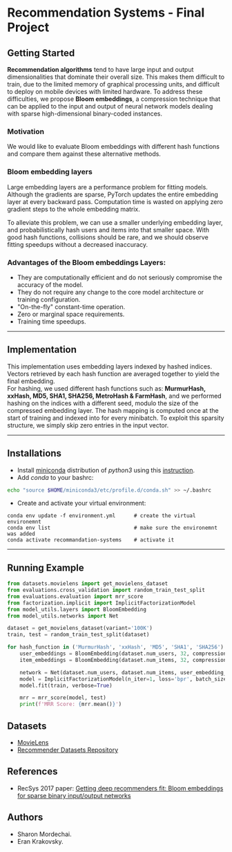# Recommendation Systems -  Final Project 

## Getting Started
**Recommendation algorithms** tend to have large input and output dimensionalities that dominate their overall size.
This makes them difficult to train, due to the limited memory of graphical processing units, and difficult to deploy on mobile devices with limited hardware.
To address these difficulties, we propose **Bloom embeddings**, a compression technique that can be applied to the input and output of neural network models dealing with sparse high-dimensional binary-coded instances.
 
### Motivation
We would like to evaluate Bloom embeddings with different hash functions and compare them against these alternative methods.

### Bloom embedding layers
Large embedding layers are a performance problem for fitting models. Although the gradients are sparse, PyTorch updates the entire embedding layer at every backward pass. Computation time is wasted on applying zero gradient steps to the whole embedding matrix.

To alleviate this problem, we can use a smaller underlying embedding layer, and probabilistically hash users and items into that smaller space. With good hash functions, collisions should be rare, and we should observe fitting speedups without a decreased inaccuracy.

### Advantages of the Bloom embeddings Layers:
* They are computationally efficient and do not seriously compromise the accuracy of the model.
* They do not require any change to the core model architecture or training configuration.
* "On-the-fly" constant-time operation.
* Zero or marginal space requirements.
* Training time speedups.

---
## Implementation
This implementation uses embedding layers indexed by hashed indices. Vectors retrieved by each hash function are averaged together to yield the final embedding. \
For hashing, we used different hash functions such as: **MurmurHash, xxHash, MD5, SHA1, SHA256, MetroHash & FarmHash**, and we performed hashing on the indices with a different seed, modulo the size of the compressed embedding layer. The hash mapping is computed once at the start of training and indexed into for every minibatch.
To exploit this sparsity structure, we simply skip zero entries in the input vector.

---
## Installations
* Install [miniconda](https://conda.io/miniconda.html) distribution of _python3_ using this [instruction](https://docs.conda.io/projects/conda/en/latest/user-guide/install/index.html).
* Add _conda_ to your bashrc:

```bash
echo "source $HOME/miniconda3/etc/profile.d/conda.sh" >> ~/.bashrc
```
* Create and activate your virtual environment:
```
conda env update -f environment.yml      # create the virtual environemnt
conda env list                           # make sure the environemnt was added
conda activate recommandation-systems    # activate it
```
---
## Running Example
```python
from datasets.movielens import get_movielens_dataset
from evaluations.cross_validation import random_train_test_split
from evaluations.evaluation import mrr_score
from factorization.implicit import ImplicitFactorizationModel
from model_utils.layers import BloomEmbedding
from model_utils.networks import Net

dataset = get_movielens_dataset(variant='100K')
train, test = random_train_test_split(dataset)

for hash_function in ('MurmurHash', 'xxHash', 'MD5', 'SHA1', 'SHA256'):
    user_embeddings = BloomEmbedding(dataset.num_users, 32, compression_ratio=0.4, num_hash_functions=2, hash_function=hash_function)
    item_embeddings = BloomEmbedding(dataset.num_items, 32, compression_ratio=0.4, num_hash_functions=2, hash_function=hash_function)

    network = Net(dataset.num_users, dataset.num_items, user_embedding_layer=user_embeddings, item_embedding_layer=item_embeddings)
    model = ImplicitFactorizationModel(n_iter=1, loss='bpr', batch_size=1024, learning_rate=1e-2, l2=1e-6, representation=network, use_cuda=False)
    model.fit(train, verbose=True)

    mrr = mrr_score(model, test)
    print(f'MRR Score: {mrr.mean()}')
```

## Datasets
* [MovieLens](https://paperswithcode.com/dataset/movielens)
* [Recommender Datasets Repository](https://github.com/sharon12312/recommender-datasets)

## References
* RecSys 2017 paper: [Getting deep recommenders fit: Bloom embeddings for sparse binary input/output networks](https://arxiv.org/abs/1706.03993)

## Authors
* Sharon Mordechai.
* Eran Krakovsky.
